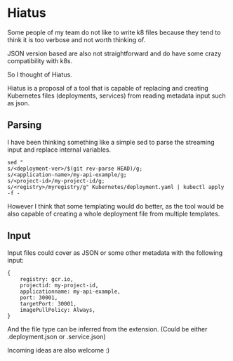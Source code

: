 Hiatus
======
Some people of my team do not like to write k8 files because they tend to think it is too verbose and not worth thinking of.

JSON version based are also not straightforward and do have some crazy compatibility with k8s.

So I thought of Hiatus.

Hiatus is a proposal of a tool that is capable of replacing and creating Kubernetes files (deployments, services) from reading metadata input such as json.

Parsing
-------

I have been thinking something like a simple sed to parse the streaming input and replace internal variables.

``` ssh
sed "
s/<deployment-ver>/$(git rev-parse HEAD)/g;
s/<application-name>/my-api-example/g;
s/<project-id>/my-project-id/g;
s/<registry>/myregistry/g" Kubernetes/deployment.yaml | kubectl apply -f -
```

However I think that some templating would do better, as the tool would be also capable of creating a whole deployment file from multiple templates.

Input
-----

Input files could cover as JSON or some other metadata with the following input:

```
{
    registry: gcr.io,
    projectid: my-project-id,
    applicationname: my-api-example,
    port: 30001,
    targetPort: 30001,
    imagePullPolicy: Always,
}
```

And the file type can be inferred from the extension. (Could be either .deployment.json or .service.json)

Incoming ideas are also welcome :)
